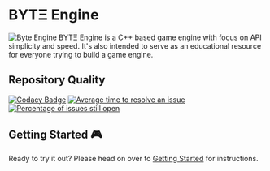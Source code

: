 # BYTΞ Engine
![Byte Engine](https://i.imgur.com/HsHeqv4.png)
BYTΞ Engine is a C++ based game engine with focus on API simplicity and speed. It's also intended to serve as an educational resource for everyone trying to build a game engine.

## Repository Quality
[![Codacy Badge](https://api.codacy.com/project/badge/Grade/07dd5b1deac74ada8f202343181dddd0)](https://www.codacy.com/app/Facundo961/Game-Studio-Engine?utm_source=github.com&amp;utm_medium=referral&amp;utm_content=Game-Tek/Game-Studio-Engine&amp;utm_campaign=Badge_Grade)
[![Average time to resolve an issue](http://isitmaintained.com/badge/resolution/Game-Tek/Game-Studio-Engine.svg)](http://isitmaintained.com/project/Game-Tek/Game-Studio-Engine "Average time to resolve an issue")
[![Percentage of issues still open](http://isitmaintained.com/badge/open/Game-Tek/Game-Studio-Engine.svg)](http://isitmaintained.com/project/Game-Tek/Game-Studio-Engine "Percentage of issues still open")

## Getting Started 🎮
Ready to try it out? Please head on over to [Getting Started](https://github.com/Game-Tek/Byte-Engine/wiki/Getting-Started) for instructions.
